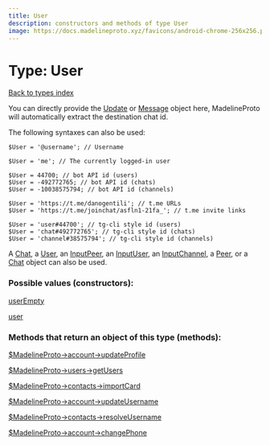 ```yaml
---
title: User
description: constructors and methods of type User
image: https://docs.madelineproto.xyz/favicons/android-chrome-256x256.png
---
```

# Type: User  
[Back to types index](index.md)



You can directly provide the [Update](Update.md) or [Message](Message.md) object here, MadelineProto will automatically extract the destination chat id.

The following syntaxes can also be used:

```
$User = '@username'; // Username

$User = 'me'; // The currently logged-in user

$User = 44700; // bot API id (users)
$User = -492772765; // bot API id (chats)
$User = -10038575794; // bot API id (channels)

$User = 'https://t.me/danogentili'; // t.me URLs
$User = 'https://t.me/joinchat/asfln1-21fa_'; // t.me invite links

$User = 'user#44700'; // tg-cli style id (users)
$User = 'chat#492772765'; // tg-cli style id (chats)
$User = 'channel#38575794'; // tg-cli style id (channels)
```

A [Chat](Chat.md), a [User](User.md), an [InputPeer](InputPeer.md), an [InputUser](InputUser.md), an [InputChannel](InputChannel.md), a [Peer](Peer.md), or a [Chat](Chat.md) object can also be used.


### Possible values (constructors):

[userEmpty](../constructors/userEmpty.md)  

[user](../constructors/user.md)  



### Methods that return an object of this type (methods):

[$MadelineProto->account->updateProfile](../methods/account_updateProfile.md)  

[$MadelineProto->users->getUsers](../methods/users_getUsers.md)  

[$MadelineProto->contacts->importCard](../methods/contacts_importCard.md)  

[$MadelineProto->account->updateUsername](../methods/account_updateUsername.md)  

[$MadelineProto->contacts->resolveUsername](../methods/contacts_resolveUsername.md)  

[$MadelineProto->account->changePhone](../methods/account_changePhone.md)  



